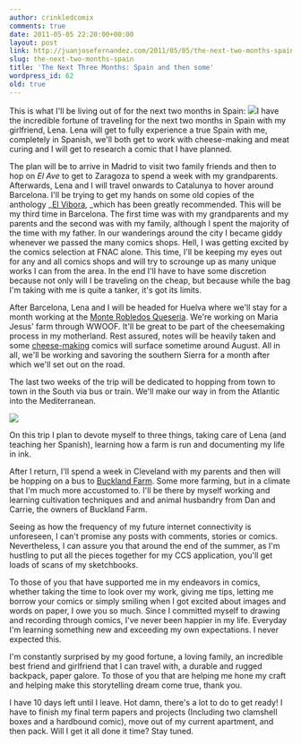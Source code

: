 ```yaml
---
author: crinkledcomix
comments: true
date: 2011-05-05 22:20:00+00:00
layout: post
link: http://juanjosefernandez.com/2011/05/05/the-next-two-months-spain/
slug: the-next-two-months-spain
title: 'The Next Three Months: Spain and then some'
wordpress_id: 62
old: true
---
```


This is what I'll be living out of for the next two months in Spain: [![](http://fernandezjuanjose.files.wordpress.com/2011/05/photo-on-2011-05-05-at-16-41.jpg)](http://fernandezjuanjose.files.wordpress.com/2011/05/photo-on-2011-05-05-at-16-41.jpg)I have the incredible fortune of traveling for the next two months in Spain with my girlfriend, Lena. Lena will get to fully experience a true Spain with me, completely in Spanish, we'll both get to work with cheese-making and meat curing and I will get to research a comic that I have planned.

The plan will be to arrive in Madrid to visit two family friends and then to hop on _El Ave_ to get to Zaragoza to spend a week with my grandparents. Afterwards, Lena and I will travel onwards to Catalunya to hover around Barcelona. I'll be trying to get my hands on some old copies of the anthology _[El Vibora](http://es.wikipedia.org/wiki/El_V%C3%ADbora), _which has been greatly recommended. This will be my third time in Barcelona. The first time was with my grandparents and my parents and the second was with my family, although I spent the majority of the time with my father. In our wanderings around the city I became giddy whenever we passed the many comics shops. Hell, I was getting excited by the comics selection at FNAC alone. This time, I'll be keeping my eyes out for any and all comics shops and will try to scrounge up as many unique works I can from the area. In the end I'll have to have some discretion because not only will I be traveling on the cheap, but because while the bag I'm taking with me is quite a tanker, it's got its limits.

After Barcelona, Lena and I will be headed for Huelva where we'll stay for a month working at the [Monte Robledos Queseria](http://www.monterobledo.com/). We're working on Maria Jesus' farm through WWOOF. It'll be great to be part of the cheesemaking process in my motherland. Rest assured, notes will be heavily taken and some [cheese-making](http://www.flickr.com/photos/abaceriadelsur/1428205973/) comics will surface sometime around August. All in all, we'll be working and savoring the southern Sierra for a month after which we'll set out on the road.


The last two weeks of the trip will be dedicated to hopping from town to town in the South via bus or train. We'll make our way in from the Atlantic into the Mediterranean.


![](http://www.barcelo.com/NR/rdonlyres/EE170ACC-799B-4CFB-8CDC-A945E6737858/0/huelva.gif)

On this trip I plan to devote myself to three things, taking care of Lena (and teaching her Spanish), learning how a farm is run and documenting my life in ink.

After I return, I'll spend a week in Cleveland with my parents and then will be hopping on a bus to [Buckland Farm](http://bucklandfarmcsa.com/About_Buckland_Farm.html). Some more farming, but in a climate that I'm much more accustomed to. I'll be there by myself working and learning cultivation techniques and and animal husbandry from Dan and Carrie, the owners of Buckland Farm.

Seeing as how the frequency of my future internet connectivity is unforeseen, I can't promise any posts with comments, stories or comics. Nevertheless, I can assure you that around the end of the summer, as I'm hustling to put all the pieces together for my CCS application, you'll get loads of scans of my sketchbooks.

To those of you that have supported me in my endeavors in comics, whether taking the time to look over my work, giving me tips, letting me borrow your comics or simply smiling when I got excited about images and words on paper, I owe you so much. Since I committed myself to drawing and recording through comics, I've never been happier in my life. Everyday I'm learning something new and exceeding my own expectations. I never expected this.

I'm constantly surprised by my good fortune, a loving family, an incredible best friend and girlfriend that I can travel with, a durable and rugged backpack, paper galore. To those of you that are helping me hone my craft and helping make this storytelling dream come true, thank you.

I have 10 days left until I leave. Hot damn, there's a lot to do to get ready! I have to finish my final term papers and projects (Including two clamshell boxes and a hardbound comic), move out of my current apartment, and then pack. Will I get it all done it time? Stay tuned.
